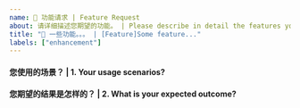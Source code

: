 ```yaml
---
name: 🧰 功能请求 | Feature Request
about: 请详细描述您期望的功能。 | Please describe in detail the features you expect.
title: "🧰 一些功能。。。 | [Feature]Some feature..."
labels: ["enhancement"]
---
```


<!-- 请在您提交期望的功能之前，回答以下这些问题。 | Please answer these questions before you submit the desired feature. -->

#### 您使用的场景？ | 1. Your usage scenarios?

#### 您期望的结果是怎样的？ | 2. What is your expected outcome?
